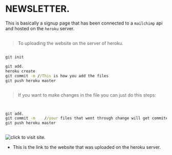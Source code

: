 # NEWSLETTER.
This is basically a signup page that has been connected to a `mailchimp` api and hosted on the `heroku` server.

## 

> To uploading the website on the server of heroku.

```cmd

git init

git add.
heroku create
git commit -m //This is how you add the files
git push heroku master



```
> If you want to make changes in the file you can just do this steps:

```cmd

 
git add.
git commit -m    //your files that went through change will get commited.
git push heroku master



```


  ![click to visit site.](https://vast-garden-90793.herokuapp.com/)

- This is the link to the website that was uploaded on the heroku server.
